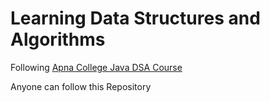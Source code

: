 <h1>Learning Data Structures and Algorithms</h1>
<p1>Following <a href="https://www.youtube.com/watch?v=yRpLlJmRo2w&list=PLfqMhTWNBTe3LtFWcvwpqTkUSlB32kJop">Apna College Java DSA Course</a></p>
<p1>Anyone can follow this Repository</p1>
